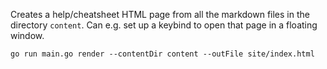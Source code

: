 Creates a help/cheatsheet HTML page from all the markdown files in the directory `content`.
Can e.g. set up a keybind to open that page in a floating window.

```
go run main.go render --contentDir content --outFile site/index.html
```
